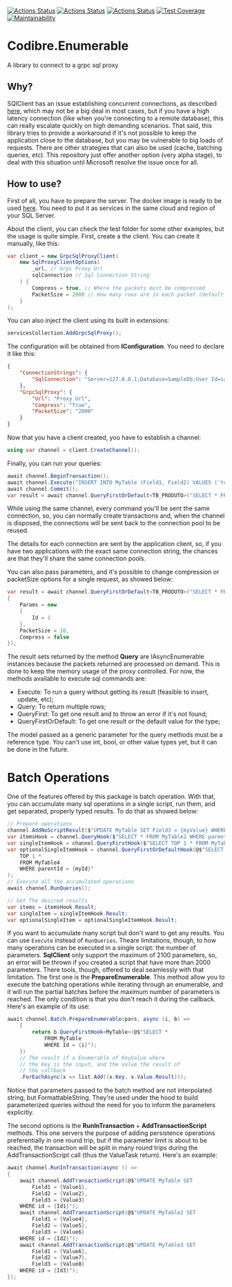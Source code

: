[![Actions Status](https://github.com/Codibre/dotnet-grpc-sql-proxy/workflows/build/badge.svg)](https://github.com/Codibre/dotnet-grpc-sql-proxy/actions)
[![Actions Status](https://github.com/Codibre/dotnet-grpc-sql-proxy/workflows/test/badge.svg)](https://github.com/Codibre/dotnet-grpc-sql-proxy/actions)
[![Actions Status](https://github.com/Codibre/dotnet-grpc-sql-proxy/workflows/lint/badge.svg)](https://github.com/Codibre/dotnet-grpc-sql-proxy/actions)
[![Test Coverage](https://api.codeclimate.com/v1/badges/1a86a06e659ab9e87820/test_coverage)](https://codeclimate.com/github/codibre/dotnet-grpc-sql-proxy/test_coverage)
[![Maintainability](https://api.codeclimate.com/v1/badges/1a86a06e659ab9e87820/maintainability)](https://codeclimate.com/github/codibre/dotnet-grpc-sql-proxy/maintainability)

# Codibre.Enumerable

A library to connect to a grpc sql proxy

## Why?

SQlClient has an issue establishing concurrent connections, as described [here](https://github.com/dotnet/SqlClient/issues/601), which may not be a big deal in most cases, but if you have a high latency connection (like when you're connecting to a remote database), this can really escalate quickly on high demanding scenarios.
That said, this library tries to provide a workaround if it's not possible to keep the application close to the database, but you may be vulnerable to big loads of requests. There are other strategies that can also be used (cache, batching queries, etc). This repository just offer another option (very alpha stage), to deal with this situation until Microsoft resolve the issue once for all.

## How to use?

First of all, you have to prepare the server. The docker image is ready to be used [here](https://hub.docker.com/r/codibre/dotnet-grpc-sql-proxy). You need to put it as services in the same cloud and region of your SQL Server.

About the client, you can check the test folder for some other examples, but the usage is quite simple. First, create a the client. You can create it manually, like this:

```c#
var client = new GrpcSqlProxyClient(
    new SqlProxyClientOptions(
        _url, // Grpc Proxy Url
        sqlConnection // Sql Connection String
    ) {
        Compress = true, // Where the packets must be compressed
        PacketSize = 2000 // How many rows are in each packet (default 1000) 
    }
);
```

You can also inject the client using its built in extensions:

```c#
servicesCollection.AddGrpcSqlProxy();
```

The configuration will be obtained from **IConfiguration**. You need to declare it like this:

```json
{
    "ConnectionStrings": {
        "SqlConnection": "Server=127.0.0.1;Database=SampleDb;User Id=sa;Password=Sa12345!;Trusted_Connection=False;TrustServerCertificate=True;Integrated Security=False;"
    },
    "GrpcSqlProxy": {
        "Url": "Proxy Url",
        "Compress": "True",
        "PacketSize": "2000"
    }
}
```

Now that you have a client created, you have to establish a channel:

```c#
using var channel = client.CreateChannel();
```

Finally, you can run your queries:

```c#
await channel.BeginTransaction();
await channel.Execute("INSERT INTO MyTable (Field1, Field2) VALUES ('test1', 123)");
await channel.Commit();
var result = await channel.QueryFirstOrDefault<TB_PRODUTO>("SELECT * FROM MyTable");
```

While using the same channel, every command you'll be sent the same connection, so, you can normally create transactions and, when the channel is disposed, the connections will be sent back to the connection pool to be reused.

The details for each connection are sent by the application client, so, if you have two applications with the exact same connection string, the chances are that they'll share the same connection pools.

You can also pass parameters, and it's possible to change compression or packetSize options for a single request, as showed below:

```c#
var result = await channel.QueryFirstOrDefault<TB_PRODUTO>("SELECT * FROM MyTable WHERE id = @Id", new()
{
    Params = new
    {
        Id = 1
    },
    PacketSize = 10,
    Compress = false
});
```

The result sets returned by the method **Query** are IAsyncEnumerable instances because the packets returned are processed on demand. This is done to keep the memory usage of the proxy controlled. For now, the methods available to execute sql commands are:

* Execute: To run a query without getting its result (feasible to insert, update, etc);
* Query: To return multiple rows;
* QueryFirst: To get one result and to throw an error if it's not found;
* QueryFirstOrDefault: To get one result or the default value for the type;

The model passed as a generic parameter for the query methods must be a reference type. You can't use int, bool, or other value types yet, but it can be done in the future.

# Batch Operations

One of the features offered by this package is batch operation. With that, you can accumulate many sql operations in a single script, run them, and get separated, properly typed results. To do that as showed below:

```c#
// Prepare operations
channel.AddNoScriptResult($"UPDATE MyTable SET Field3 = {myValue} WHERE Id = {myId}");
var itemsHook = channel.QueryHook($"SELECT * FROM MyTable2 WHERE parentId = {myId}");
var singleItemHook = channel.QueryFirstHook($"SELECT TOP 1 * FROM MyTable3 WHERE parentId = {myId}");
var optionalSingleItemHook = channel.QueryFirstOrDefaultHook(@$"SELECT
    TOP 1 *
    FROM MyTable4
    WHERE parentId = {myId}"
);
// Execute all the accumulated operations
await channel.RunQueries();

// Get The desired results
var items = itemsHook.Result;
var singleItem = singleItemHook.Result;
var optionalSingleItem = optionalSingleItemHook.Result;
```

If you want to accumulate many script but don't want to get any results. You can use `Execute` instead of `RunQueries`.
Theare limitations, though, to how many operations can be executed in a single script: the number of parameters. **SqlClient** only support the maximum of 2100 parameters, so, an error will be thrown if you created a script that have more than 2000 parameters. There tools, though, offered to deal seamlessly with that limitation.
The first one is the **PrepareEnumerable**. This method allow you to execute the batching operations
while iterating through an enumerable, and it will run the partial batches before the maximum number of parameters is reached. The only condition is that you don't reach it during the callback. Here's an example of its use:

```c#
await channel.Batch.PrepareEnumerable(pars, async (i, b) =>
    {
        return b.QueryFirstHook<MyTable>(@$"SELECT *
            FROM MyTable
            WHERE Id = {i}");
    })
    // The result if a Enumerable of KeyValue where
    // the Key is the input, and the value the result of
    // the callback
    .ForEachAsync(x => list.Add((x.Key, x.Value.Result)));
```

Notice that parameters passed to the batch method are not interpolated string, but FormattableString.
They're used under the hood to build parameterized queries without the need for you to inform the parameters explicitly.

The second options is the **RunInTransaction** + **AddTransactionScript** methods. This one
servers the purpose of adding persistence operations preferentially in one round trip, but
if the parameter limit is about to be reached, the transaction will be split in many round trips
during the AddTransactionScript call (thus the ValueTask return). Here's an example:

```c#
await channel.RunInTransaction(async () =>
{
    await channel.AddTransactionScript(@$"UPDATE MyTable SET
        Field1 = {Value1},
        Field2 = {Value2},
        Field3 = {Value3}
    WHERE id = {Id1}");
    await channel.AddTransactionScript(@$"UPDATE MyTable2 SET
        Field1 = {Value4},
        Field2 = {Value5},
        Field3 = {Value6}
    WHERE id = {Id2}");
    await channel.AddTransactionScript(@$"UPDATE MyTable3 SET
        Field1 = {Value6},
        Field2 = {Value7},
        Field3 = {Value8}
    WHERE id = {Id3}");
});
```

